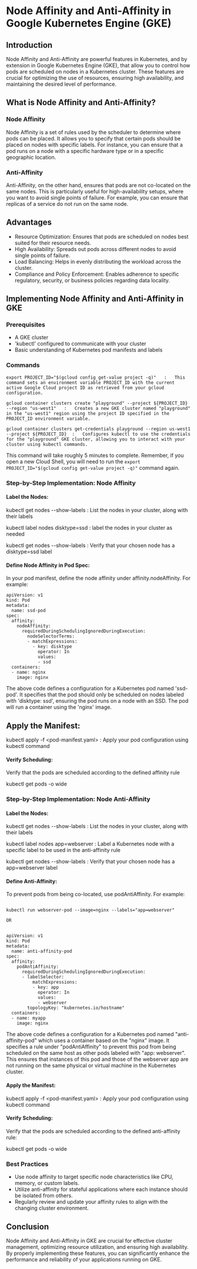 # Node Affinity and Anti-Affinity in Google Kubernetes Engine (GKE)

## Introduction

Node Affinity and Anti-Affinity are powerful features in Kubernetes, and by extension in Google Kubernetes Engine (GKE), that allow you to control how pods are scheduled on nodes in a Kubernetes cluster. These features are crucial for optimizing the use of resources, ensuring high availability, and maintaining the desired level of performance.

## What is Node Affinity and Anti-Affinity?

### Node Affinity
Node Affinity is a set of rules used by the scheduler to determine where pods can be placed. It allows you to specify that certain pods should be placed on nodes with specific labels. For instance, you can ensure that a pod runs on a node with a specific hardware type or in a specific geographic location.

### Anti-Affinity
Anti-Affinity, on the other hand, ensures that pods are not co-located on the same nodes. This is particularly useful for high-availability setups, where you want to avoid single points of failure. For example, you can ensure that replicas of a service do not run on the same node.

## Advantages

- Resource Optimization: Ensures that pods are scheduled on nodes best suited for their resource needs.
- High Availability: Spreads out pods across different nodes to avoid single points of failure.
- Load Balancing: Helps in evenly distributing the workload across the cluster.
- Compliance and Policy Enforcement: Enables adherence to specific regulatory, security, or business policies regarding data locality.

## Implementing Node Affinity and Anti-Affinity in GKE

### Prerequisites

- A GKE cluster
- 'kubectl' configured to communicate with your cluster
- Basic understanding of Kubernetes pod manifests and labels

### Commands

``````
export PROJECT_ID="$(gcloud config get-value project -q)"   :   This command sets an environment variable PROJECT_ID with the current active Google Cloud project ID as retrieved from your gcloud configuration.

gcloud container clusters create "playground" --project ${PROJECT_ID} --region "us-west1"   :   Creates a new GKE cluster named "playground" in the "us-west1" region using the project ID specified in the PROJECT_ID environment variable.

gcloud container clusters get-credentials playground --region us-west1 --project ${PROJECT_ID}  :   Configures kubectl to use the credentials for the "playground" GKE cluster, allowing you to interact with your cluster using kubectl commands.
``````

This command will take roughly 5 minutes to complete.
Remember, if you open a new Cloud Shell, you will need to run the `export PROJECT_ID="$(gcloud config get-value project -q)"` command again.


### Step-by-Step Implementation: Node Affinity

#### Label the Nodes:

kubectl get nodes --show-labels     :  List the nodes in your cluster, along with their labels

kubectl label nodes <node-name> disktype=ssd    :   label the nodes in your cluster as needed

kubectl get nodes --show-labels     :   Verify that your chosen node has a disktype=ssd label

#### Define Node Affinity in Pod Spec:

In your pod manifest, define the node affinity under affinity.nodeAffinity. For example:

```
apiVersion: v1
kind: Pod
metadata:
  name: ssd-pod
spec:
  affinity:
    nodeAffinity:
      requiredDuringSchedulingIgnoredDuringExecution:
        nodeSelectorTerms:
        - matchExpressions:
          - key: disktype
            operator: In
            values:
            - ssd
  containers:
  - name: nginx
    image: nginx

```

The above code defines a configuration for a Kubernetes pod named 'ssd-pod'. It specifies that the pod should only be scheduled on nodes labeled with 'disktype: ssd', ensuring the pod runs on a node with an SSD. The pod will run a container using the 'nginx' image.

## Apply the Manifest:

kubectl apply -f <pod-manifest.yaml>     :   Apply your pod configuration using kubectl command

#### Verify Scheduling:

Verify that the pods are scheduled according to the defined affinity rule

kubectl get pods -o wide


### Step-by-Step Implementation: Node Anti-Affinity

#### Label the Nodes:

kubectl get nodes --show-labels     :  List the nodes in your cluster, along with their labels

kubectl label nodes <node-name> app=webserver   :   Label a Kubernetes node with a specific label to be used in the anti-affinity rule

kubectl get nodes --show-labels     :   Verify that your chosen node has a app=webserver label

#### Define Anti-Affinity:

To prevent pods from being co-located, use podAntiAffinity. For example:

```

kubectl run webserver-pod --image=nginx --labels="app=webserver"

OR


apiVersion: v1
kind: Pod
metadata:
  name: anti-affinity-pod
spec:
  affinity:
    podAntiAffinity:
      requiredDuringSchedulingIgnoredDuringExecution:
      - labelSelector:
          matchExpressions:
          - key: app
            operator: In
            values:
            - webserver
        topologyKey: "kubernetes.io/hostname"
  containers:
  - name: myapp
    image: nginx

```

The above code defines a configuration for a Kubernetes pod named "anti-affinity-pod" which uses a container based on the "nginx" image. It specifies a rule under "podAntiAffinity" to prevent this pod from being scheduled on the same host as other pods labeled with "app: webserver". This ensures that instances of this pod and those of the webserver app are not running on the same physical or virtual machine in the Kubernetes cluster.

#### Apply the Manifest:

kubectl apply -f <pod-manifest.yaml>     :   Apply your pod configuration using kubectl command

#### Verify Scheduling:

Verify that the pods are scheduled according to the defined anti-affinity rule:

kubectl get pods -o wide

### Best Practices
- Use node affinity to target specific node characteristics like CPU, memory, or custom labels.
- Utilize anti-affinity for stateful applications where each instance should be isolated from others.
- Regularly review and update your affinity rules to align with the changing cluster environment.

## Conclusion
Node Affinity and Anti-Affinity in GKE are crucial for effective cluster management, optimizing resource utilization, and ensuring high availability. By properly implementing these features, you can significantly enhance the performance and reliability of your applications running on GKE.